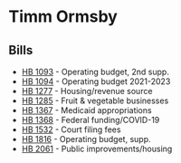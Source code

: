 # Timm Ormsby
## Bills
* [HB 1093](bill/2021-22/hb/1093/) - Operating budget, 2nd supp.
* [HB 1094](bill/2021-22/hb/1094/) - Operating budget 2021-2023
* [HB 1277](bill/2021-22/hb/1277/) - Housing/revenue source
* [HB 1285](bill/2021-22/hb/1285/) - Fruit & vegetable businesses
* [HB 1367](bill/2021-22/hb/1367/) - Medicaid appropriations
* [HB 1368](bill/2021-22/hb/1368/) - Federal funding/COVID-19
* [HB 1532](bill/2021-22/hb/1532/) - Court filing fees
* [HB 1816](bill/2021-22/hb/1816/) - Operating budget, supp.
* [HB 2061](bill/2021-22/hb/2061/) - Public improvements/housing
